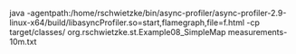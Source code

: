 java -agentpath:/home/rschwietzke/bin/async-profiler/async-profiler-2.9-linux-x64/build/libasyncProfiler.so=start,flamegraph,file=f.html  -cp target/classes/ org.rschwietzke.st.Example08_SimpleMap  measurements-10m.txt

